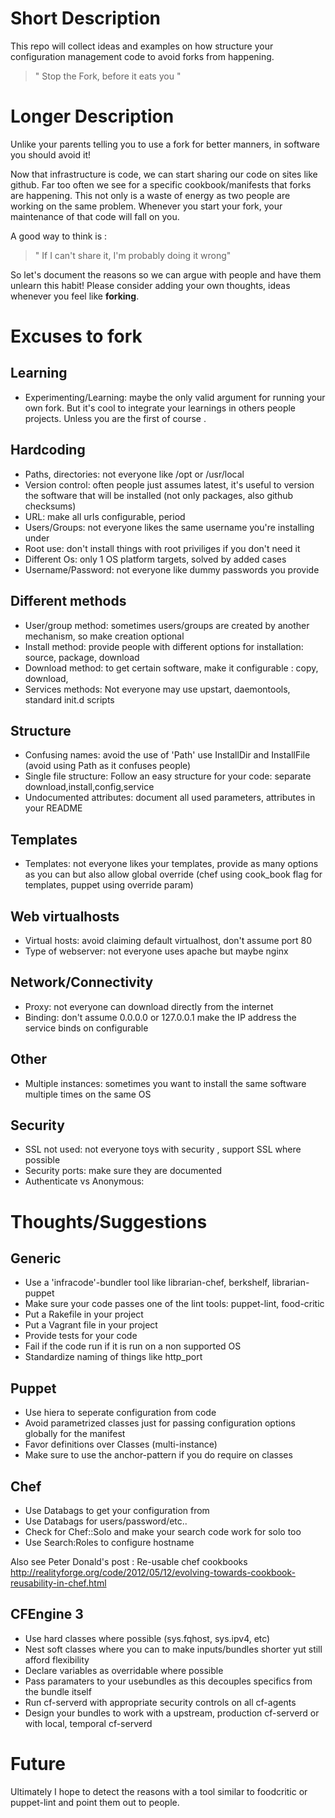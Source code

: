 # Short Description
This repo will collect ideas and examples on how structure your configuration management code to avoid forks from happening.

> " Stop the Fork, before it eats you "

# Longer Description
Unlike your parents telling you to use a fork for better manners, in software you should avoid it!

Now that infrastructure is code, we can start sharing our code on sites like github.
Far too often we see for a specific cookbook/manifests that forks are happening.
This not only is a waste of energy as two people are working on the same problem.
Whenever you start your fork, your maintenance of that code will fall on you.

A good way to think is :

> " If I can't share it, I'm probably doing it wrong"

So let's document the reasons so we can argue with people and have them unlearn this habit!
Please consider adding your own thoughts, ideas whenever you feel like **forking**.

# Excuses to fork
## Learning

- Experimenting/Learning: maybe the only valid argument for running your own fork. But it's cool to integrate your learnings in others people projects. Unless you are the first of course .

## Hardcoding

- Paths, directories: not everyone like /opt or /usr/local
- Version control: often people just assumes latest, it's useful to version the software that will be installed (not only packages, also github checksums)
- URL: make all urls configurable, period
- Users/Groups: not everyone likes the same username you're installing under
- Root use: don't install things with root priviliges if you don't need it
- Different Os: only 1 OS platform targets, solved by added cases
- Username/Password: not everyone like dummy passwords you provide

## Different methods

- User/group method: sometimes users/groups are created by another mechanism, so make creation optional
- Install method: provide people with different options for installation: source, package, download
- Download method: to get certain software, make it configurable : copy, download,
- Services methods: Not everyone may use upstart, daemontools, standard init.d scripts

## Structure

- Confusing names: avoid the use of 'Path' use InstallDir and InstallFile (avoid using Path as it confuses people)
- Single file structure: Follow an easy structure for your code: separate download,install,config,service 
- Undocumented attributes: document all used parameters, attributes in your README

## Templates

- Templates: not everyone likes your templates, provide as many options as you can but also allow global override (chef using cook_book flag for templates, puppet using override param)

## Web virtualhosts

- Virtual hosts: avoid claiming default virtualhost, don't assume port 80
- Type of webserver: not everyone uses apache but maybe nginx

## Network/Connectivity

- Proxy: not everyone can download directly from the internet
- Binding: don't assume 0.0.0.0 or 127.0.0.1 make the IP address the service binds on configurable

## Other

- Multiple instances: sometimes you want to install the same software multiple times on the same OS

## Security

- SSL not used: not everyone toys with security , support SSL where possible
- Security ports: make sure they are documented
- Authenticate vs Anonymous:

# Thoughts/Suggestions

## Generic

- Use a 'infracode'-bundler tool like librarian-chef, berkshelf, librarian-puppet
- Make sure your code passes one of the lint tools: puppet-lint, food-critic
- Put a Rakefile in your project
- Put a Vagrant file in your project
- Provide tests for your code
- Fail if the code run if it is run on a non supported OS
- Standardize naming of things like http_port

## Puppet

- Use hiera to seperate configuration from code
- Avoid parametrized classes just for passing configuration options globally for the manifest
- Favor definitions over Classes (multi-instance)
- Make sure to use the anchor-pattern if you do require on classes


## Chef

- Use Databags to get your configuration from
- Use Databags for users/password/etc..
- Check for Chef::Solo and make your search code work for solo too
- Use Search:Roles to configure hostname

Also see Peter Donald's post : Re-usable chef cookbooks <http://realityforge.org/code/2012/05/12/evolving-towards-cookbook-reusability-in-chef.html>
## CFEngine 3

- Use hard classes where possible (sys.fqhost, sys.ipv4, etc)
- Nest soft classes where you can to make inputs/bundles shorter yut still afford flexibility
- Declare variables as overridable where possible
- Pass paramaters to your usebundles as this decouples specifics from the bundle itself
- Run cf-serverd with appropriate security controls on all cf-agents
- Design your bundles to work with a upstream, production cf-serverd or with local, temporal cf-serverd

# Future

Ultimately I hope to detect the reasons with a tool similar to foodcritic or puppet-lint and point them out to people.
